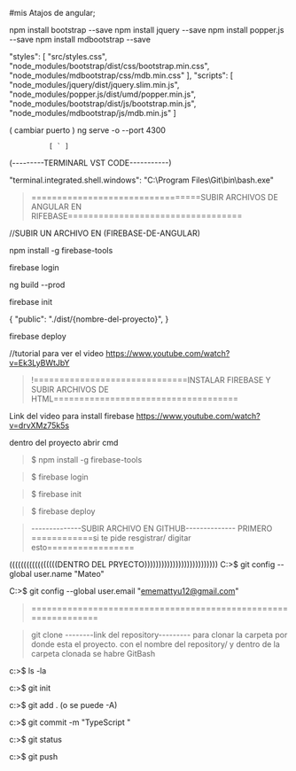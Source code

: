 #mis Atajos de angular;
<!-- -------------------------------------->
npm install bootstrap --save
npm install jquery --save
npm install popper.js --save
npm install mdbootstrap --save

"styles": [
              "src/styles.css",
              "node_modules/bootstrap/dist/css/bootstrap.min.css",
              "node_modules/mdbootstrap/css/mdb.min.css"
            ],
            "scripts": [
              "node_modules/jquery/dist/jquery.slim.min.js",
              "node_modules/popper.js/dist/umd/popper.min.js",
              "node_modules/bootstrap/dist/js/bootstrap.min.js",
              "node_modules/mdbootstrap/js/mdb.min.js"
            ]


( cambiar puerto )
ng serve -o --port 4300   

              [ ` ]


(---------TERMINARL VST CODE-----------)

"terminal.integrated.shell.windows": "C:\\Program Files\\Git\\bin\\bash.exe"

>=================================SUBIR ARCHIVOS DE ANGULAR EN RIFEBASE==================================

//SUBIR UN ARCHIVO EN (FIREBASE-DE-ANGULAR)

npm install -g firebase-tools

firebase login

ng build --prod

firebase init

{
    "public": "./dist/{nombre-del-proyecto}",
}

firebase deploy

//tutorial para ver el video
https://www.youtube.com/watch?v=Ek3LyBWtJbY

>!==============================INSTALAR FIREBASE Y SUBIR ARCHIVOS DE HTML====================================

Link del video para install firebase https://www.youtube.com/watch?v=drvXMz75k5s

dentro del proyecto abrir cmd

>$ npm install -g firebase-tools

>$ firebase login

>$ firebase init

>$ firebase deploy



>--------------SUBIR ARCHIVO EN GITHUB--------------
PRIMERO
============si te pide resgistrar/ digitar esto=================

(((((((((((((((((DENTRO DEL PRYECTO))))))))))))))))))))))))))
C:>$ git config --global user.name "Mateo"

C:>$ git config --global user.email "ememattyu12@gmail.com"

>===============================================================

> git clone --------link del repository---------
para clonar la carpeta por donde esta el proyecto.
con el nombre del repository/ y dentro de la carpeta clonada se habre GitBash



c:>$ ls -la

c:>$ git init

c:>$ git add . (o se puede -A)

c:>$ git commit -m "TypeScript "

c:>$ git status

c:>$ git push
